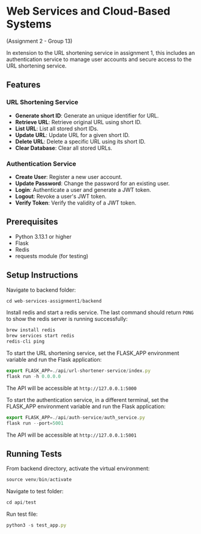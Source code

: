 # Web Services and Cloud-Based Systems

(Assignment 2 - Group 13)

In extension to the URL shortening service in assignment 1, this includes an authentication service to manage user accounts and secure access to the URL shortening service.

## Features

### URL Shortening Service

- **Generate short ID**: Generate an unique identifier for URL.
- **Retrieve URL**: Retrieve original URL using short ID.
- **List URL**: List all stored short IDs.
- **Update URL**: Update URL for a given short ID.
- **Delete URL**: Delete a specific URL using its short ID.
- **Clear Database**: Clear all stored URLs.

### Authentication Service

- **Create User**: Register a new user account.
- **Update Password**: Change the password for an existing user.
- **Login**: Authenticate a user and generate a JWT token.
- **Logout**: Revoke a user's JWT token.
- **Verify Token**: Verify the validity of a JWT token.

## Prerequisites

- Python 3.13.1 or higher
- Flask
- Redis
- requests module (for testing)

## Setup Instructions

Navigate to backend folder:

```jsx
cd web-services-assignment1/backend
```

Install redis and start a redis service. The last command should return `PONG` to show the redis server is running successfully:

```jsx
brew install redis
brew services start redis
redis-cli ping
```

To start the URL shortening service, set the FLASK_APP environment variable and run the Flask application:

```jsx
export FLASK_APP=./api/url-shortener-service/index.py
flask run -h 0.0.0.0
```

The API will be accessible at `http://127.0.0.1:5000`

To start the authentication service, in a different terminal, set the FLASK_APP environment variable and run the Flask application:

```jsx
export FLASK_APP=./api/auth-service/auth_service.py
flask run --port=5001
```

The API will be accessible at `http://127.0.0.1:5001`

## Running Tests

From backend directory, activate the virtual environment:

```jsx
source venv/bin/activate
```

Navigate to test folder:

```jsx
cd api/test
```

Run test file:

```jsx
python3 -s test_app.py
```
